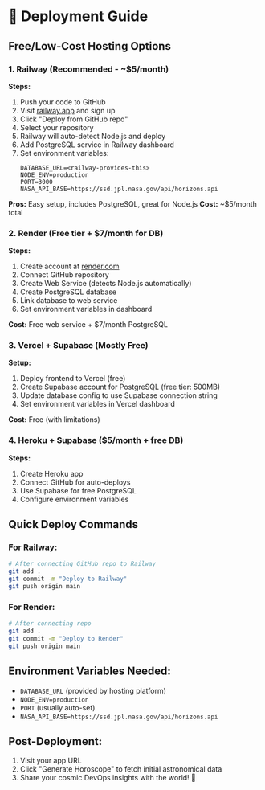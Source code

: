 # 🚀 Deployment Guide

## Free/Low-Cost Hosting Options

### 1. Railway (Recommended - ~$5/month)

**Steps:**
1. Push your code to GitHub
2. Visit [railway.app](https://railway.app) and sign up
3. Click "Deploy from GitHub repo"
4. Select your repository
5. Railway will auto-detect Node.js and deploy
6. Add PostgreSQL service in Railway dashboard
7. Set environment variables:
   ```
   DATABASE_URL=<railway-provides-this>
   NODE_ENV=production
   PORT=3000
   NASA_API_BASE=https://ssd.jpl.nasa.gov/api/horizons.api
   ```

**Pros:** Easy setup, includes PostgreSQL, great for Node.js
**Cost:** ~$5/month total

### 2. Render (Free tier + $7/month for DB)

**Steps:**
1. Create account at [render.com](https://render.com)
2. Connect GitHub repository
3. Create Web Service (detects Node.js automatically)
4. Create PostgreSQL database
5. Link database to web service
6. Set environment variables in dashboard

**Cost:** Free web service + $7/month PostgreSQL

### 3. Vercel + Supabase (Mostly Free)

**Setup:**
1. Deploy frontend to Vercel (free)
2. Create Supabase account for PostgreSQL (free tier: 500MB)
3. Update database config to use Supabase connection string
4. Set environment variables in Vercel dashboard

**Cost:** Free (with limitations)

### 4. Heroku + Supabase ($5/month + free DB)

**Steps:**
1. Create Heroku app
2. Connect GitHub for auto-deploys
3. Use Supabase for free PostgreSQL
4. Configure environment variables

## Quick Deploy Commands

### For Railway:
```bash
# After connecting GitHub repo to Railway
git add .
git commit -m "Deploy to Railway"
git push origin main
```

### For Render:
```bash
# After connecting repo
git add .
git commit -m "Deploy to Render" 
git push origin main
```

## Environment Variables Needed:
- `DATABASE_URL` (provided by hosting platform)
- `NODE_ENV=production`
- `PORT` (usually auto-set)
- `NASA_API_BASE=https://ssd.jpl.nasa.gov/api/horizons.api`

## Post-Deployment:
1. Visit your app URL
2. Click "Generate Horoscope" to fetch initial astronomical data
3. Share your cosmic DevOps insights with the world! 🌟